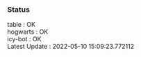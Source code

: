 ### Status


table : OK  
hogwarts : OK  
icy-bot : OK  
Latest Update : 2022-05-10 15:09:23.772112
